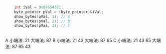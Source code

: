 ```c
    
    int iVal = 0x87654321;
    byte_pointer pVal = (byte_pointer)&iVal;
    show_bytes(pVal, 1); // A
    show_bytes(pVal, 2); // B
    show_bytes(pVal, 3); // C
    
```

A 小端法: 21        大端法: 87
B 小端法: 21 43     大端法: 87 65 
C 小端法: 21 43 65  大端法: 87 65 43